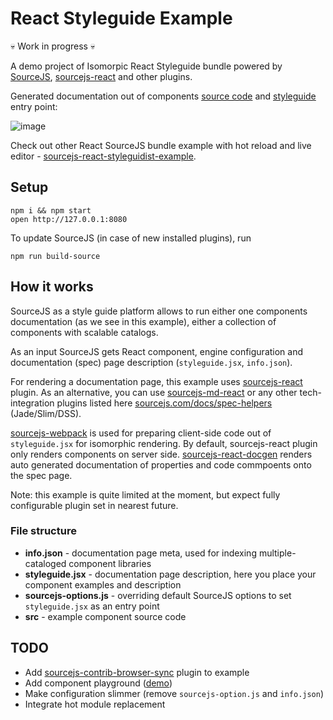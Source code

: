 # React Styleguide Example

:skull: Work in progress :skull:

A demo project of Isomorpic React Styleguide bundle powered by [SourceJS](http://sourcejs.com), [sourcejs-react](https://github.com/szarouski/sourcejs-react) and other plugins.

Generated documentation out of components [source code](https://github.com/sourcejs/react-styleguide-example/blob/master/src/index.jsx) and [styleguide](https://github.com/sourcejs/react-styleguide-example/blob/master/styleguide.jsx) entry point:

![image](http://d.pr/i/19V9M+)

Check out other React SourceJS bundle example with hot reload and live editor - [sourcejs-react-styleguidist-example](http://github.com/sourcejs/sourcejs-react-styleguidist-example).

## Setup

```
npm i && npm start
open http://127.0.0.1:8080
```

To update SourceJS (in case of new installed plugins), run

```
npm run build-source
```

## How it works

SourceJS as a style guide platform allows to run either one components documentation (as we see in this example), either a collection of components with scalable catalogs.

As an input SourceJS gets React component, engine configuration and documentation (spec) page description (`styleguide.jsx`, `info.json`).

For rendering a documentation page, this example uses [sourcejs-react](https://github.com/szarouski/sourcejs-react) plugin. As an alternative, you can use [sourcejs-md-react](https://github.com/mik01aj/sourcejs-md-react) or any other tech-integration plugins listed here [sourcejs.com/docs/spec-helpers](http://sourcejs.com/docs/spec-helpers/#plugins) (Jade/Slim/DSS).

[sourcejs-webpack](https://github.com/sourcejs/sourcejs-webpack) is used for preparing client-side code out of `styleguide.jsx` for isomorphic rendering. By default, sourcejs-react plugin only renders components on server side.
[sourcejs-react-docgen](https://github.com/sourcejs/sourcejs-react-docgen) renders auto generated documentation of properties and code commpoents onto the spec page.

Note: this example is quite limited at the moment, but expect fully configurable plugin set in nearest future.

### File structure

* **info.json** - documentation page meta, used for indexing multiple-cataloged component libraries
* **styleguide.jsx** - documentation page description, here you place your component examples and description
* **sourcejs-options.js** - overriding default SourceJS options to set `styleguide.jsx` as an entry point
* **src** - example component source code

## TODO

* Add [sourcejs-contrib-browser-sync](https://github.com/sourcejs/sourcejs-contrib-browser-sync) plugin to example
* Add component playground ([demo](http://projects.formidablelabs.com/component-playground/))
* Make configuration slimmer (remove `sourcejs-option.js` and `info.json`)
* Integrate hot module replacement
